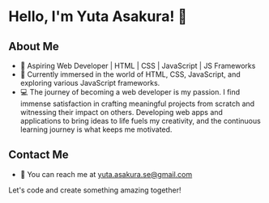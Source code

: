 # Hello, I'm Yuta Asakura! 👋

## About Me
- 🚀 Aspiring Web Developer | HTML | CSS | JavaScript | JS Frameworks
- 🌱 Currently immersed in the world of HTML, CSS, JavaScript, and exploring various JavaScript frameworks.
- 💻 The journey of becoming a web developer is my passion. I find immense satisfaction in crafting meaningful projects from scratch and witnessing their impact on others. Developing web apps and applications to bring ideas to life fuels my creativity, and the continuous learning journey is what keeps me motivated.

## Contact Me
- 📧 You can reach me at yuta.asakura.se@gmail.com

Let's code and create something amazing together!
